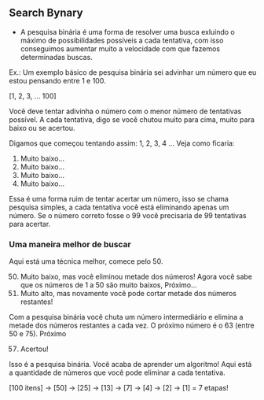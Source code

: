 ## Search Bynary

- A pesquisa binária é uma forma de resolver uma busca exluindo o máximo de possibilidades possíveis a cada tentativa,
  com isso conseguimos aumentar muito a velocidade com que fazemos determinadas buscas.

Ex.: Um exemplo básico de pesquisa binária sei advinhar um número que eu estou pensando entre 1 e 100.

[1, 2, 3, ... 100]

Você deve tentar adivinha o número com o menor número de tentativas possível. A cada tentativa, digo se você chutou muito
para cima, muito para baixo ou se acertou.

Digamos que começou tentando assim: 1, 2, 3, 4 ... Veja como ficaria:

1. Muito baixo...
2. Muito baixo...
3. Muito baixo...
4. Muito baixo...

Essa é uma forma ruim de tentar acertar um número, isso se chama pesquisa simples, a cada tentativa você está eliminando
apenas um número. Se o número correto fosse o 99 você precisaria de 99 tentativas para acertar.

### Uma maneira melhor de buscar

Aqui está uma técnica melhor, comece pelo 50.

50. Muito baixo, mas você eliminou metade dos números! Agora você sabe que os números de 1 a 50 são muito baixos, Próximo...
51. Muito alto, mas novamente você pode cortar metade dos números restantes!

Com a pesquisa binária você chuta um número intermediário e elimina a metade dos números restantes a cada vez. O próximo
número é o 63 (entre 50 e 75). Próximo

57. Acertou!

Isso é a pesquisa binária. Você acaba de aprender um algoritmo! Aqui está a quantidade de números que você pode eliminar a cada tentativa.

[100 itens] -> [50] -> [25] -> [13] -> [7] -> [4] -> [2] -> [1] = 7 etapas!
